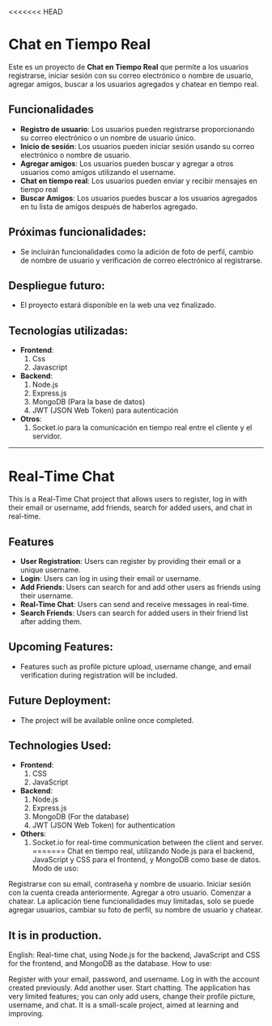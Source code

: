<<<<<<< HEAD
# Chat en Tiempo Real

Este es un proyecto de **Chat en Tiempo Real** que permite a los usuarios registrarse, iniciar sesión con su correo electrónico o nombre de usuario, agregar amigos, buscar a los usuarios agregados y chatear en tiempo real.

## Funcionalidades

- **Registro de usuario**: Los usuarios pueden registrarse proporcionando su correo electrónico o un nombre de usuario único.
- **Inicio de sesión**: Los usuarios pueden iniciar sesión usando su correo electrónico o nombre de usuario.
- **Agregar amigos**: Los usuarios pueden buscar y agregar a otros usuarios como amigos utilizando el username.
- **Chat en tiempo real**: Los usuarios pueden enviar y recibir mensajes en tiempo real
- **Buscar Amigos**: Los usuarios puedes buscar a los usuarios agregados en tu lista de amigos después de haberlos agregado.


## Próximas funcionalidades:
- Se incluirán funcionalidades como la adición de foto de perfil, cambio de nombre de usuario y verificación de correo electrónico al registrarse.
 
## Despliegue futuro: 
- El proyecto estará disponible en la web una vez finalizado.

## Tecnologías utilizadas: 
- **Frontend**:
    1. Css
    2. Javascript
- **Backend**:
    1. Node.js
    2. Express.js
    3. MongoDB (Para la base de datos)
    4. JWT (JSON Web Token) para autenticación
- **Otros**:
    1. Socket.io para la comunicación en tiempo real entre el cliente y el servidor. 
________________________________________________________________________

# Real-Time Chat

This is a Real-Time Chat project that allows users to register, log in with their email or username, add friends, search for added users, and chat in real-time.

## Features

- **User Registration**: Users can register by providing their email or a unique username.
- **Login**: Users can log in using their email or username.
- **Add Friends**: Users can search for and add other users as friends using their username.
- **Real-Time Chat**: Users can send and receive messages in real-time.
- **Search Friends**: Users can search for added users in their friend list after adding them.

## Upcoming Features:
- Features such as profile picture upload, username change, and email verification during registration will be included.

## Future Deployment:
- The project will be available online once completed.

## Technologies Used:
- **Frontend**:
    1. CSS
    2. JavaScript
- **Backend**:
    1. Node.js
    2. Express.js
    3. MongoDB (For the database)
    4. JWT (JSON Web Token) for authentication
- **Others**:
    1. Socket.io for real-time communication between the client and server.
=======
Chat en tiempo real, utilizando Node.js para el backend, JavaScript y CSS para el frontend, y MongoDB como base de datos.
Modo de uso:

Registrarse con su email, contraseña y nombre de usuario.
Iniciar sesión con la cuenta creada anteriormente.
Agregar a otro usuario.
Comenzar a chatear.
La aplicación tiene funcionalidades muy limitadas, solo se puede agregar usuarios, cambiar su foto de perfil, su nombre de usuario y chatear.

It is in production.
--------------------
English:
Real-time chat, using Node.js for the backend, JavaScript and CSS for the frontend, and MongoDB as the database.
How to use:

Register with your email, password, and username.
Log in with the account created previously.
Add another user.
Start chatting.
The application has very limited features; you can only add users, change their profile picture, username, and chat.
It is a small-scale project, aimed at learning and improving.
